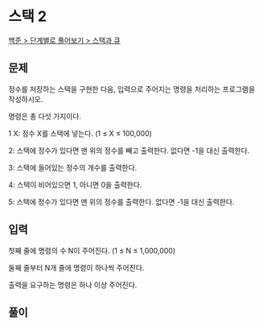 # 스택 2

[백준 > 단계별로 풀어보기 > 스택과 큐](https://www.acmicpc.net/problem/28278)

## 문제

정수를 저장하는 스택을 구현한 다음, 입력으로 주어지는 명령을 처리하는 프로그램을 작성하시오.

명령은 총 다섯 가지이다.

1 X: 정수 X를 스택에 넣는다. (1 ≤ X ≤ 100,000)

2: 스택에 정수가 있다면 맨 위의 정수를 빼고 출력한다. 없다면 -1을 대신 출력한다.

3: 스택에 들어있는 정수의 개수를 출력한다.

4: 스택이 비어있으면 1, 아니면 0을 출력한다.

5: 스택에 정수가 있다면 맨 위의 정수를 출력한다. 없다면 -1을 대신 출력한다.

## 입력

첫째 줄에 명령의 수 N이 주어진다. (1 ≤ N ≤ 1,000,000)

둘째 줄부터 N개 줄에 명령이 하나씩 주어진다.

출력을 요구하는 명령은 하나 이상 주어진다.

## 풀이

```python

```